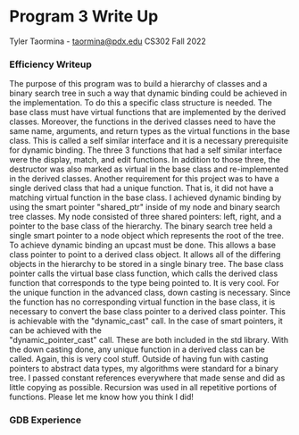 # Program 3 Write Up
Tyler Taormina - taormina@pdx.edu CS302 Fall 2022

### Efficiency Writeup
The purpose of this program was to build a hierarchy of classes and a binary 
search tree in such a way that dynamic binding could be achieved in the implementation. 
To do this a specific class structure is needed. The base class must have virtual 
functions that are implemented by the derived classes. Moreover, the functions in 
the derived classes need to have the same name, arguments, and return types as the 
virtual functions in the base class. This is called a self similar interface and 
it is a necessary prerequisite for dynamic binding. The three 3 functions that 
had a self similar interface were the display, match, and edit functions. In 
addition to those three, the destructor was also marked as virtual in the base 
class and re-implemented in the derived classes. Another requirement for this project
was to have a single derived class that had a unique function. That is, it did not 
have a matching virtual function in the base class. I achieved dynamic binding 
by using the smart pointer "shared_ptr" inside of my node and binary search tree 
classes. My node consisted of three shared pointers: left, right, and a pointer 
to the base class of the hierarchy. The binary search tree held a single smart 
pointer to a node object which represents the root of the tree. To achieve 
dynamic binding an upcast must be done. This allows a base class pointer to point 
to a derived class object. It allows all of the differing objects in the 
hierarchy to be stored in a single binary tree. The base class pointer calls the 
virtual base class function, which calls the derived class function that corresponds
to the type being pointed to. It is very cool. For the unique function in the 
advanced class, down casting is necessary. Since the function has no corresponding 
virtual function in the base class, it is necessary to convert the base class 
pointer to a derived class pointer. This is achievable with the "dynamic_cast" 
call. In the case of smart pointers, it can be achieved with the  
"dynamic_pointer_cast" call. These are both included in the std library. With 
the down casting done, any unique function in a derived class can be called. 
Again, this is very cool stuff. Outside of having fun with casting pointers to 
abstract data types, my algorithms were standard for a binary tree. I passed 
constant references everywhere that made sense and did as little copying as 
possible. Recursion was used in all repetitive portions of functions. Please let 
me know how you think I did! 

### GDB Experience


